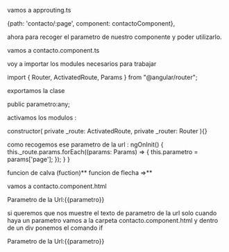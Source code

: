 vamos a approuting.ts 

{path: 'contacto/:page', component: contactoComponent},

ahora para recoger el parametro de nuestro componente y poder utilizarlo.

vamos a contacto.component.ts

voy a importar los modules necesarios para trabajar

import { Router, ActivatedRoute, Params } from "@angular/router";

exportamos la clase

public parametro:any;
 
activamos los modulos :

constructor(
      private _route: ActivatedRoute, 
      private _router: Router
      ){}

como recogemos ese parametro de la url :
ngOnInit() {
    this._route.params.forEach((params: Params) => {
      this.parametro = params['page'];
    });
  }
}

funcion de calva (fuction)**
funcion de flecha =>**


vamos a  contacto.component.html

Parametro de la Url:{{parametro}}

si queremos que nos muestre el texto de parametro de la url solo cuando haya un parametro vamos a la carpeta contacto.component.html y dentro de un div ponemos el comando if

<div *ngIf="parametro">
Parametro de la Url:{{parametro}}
</div>


